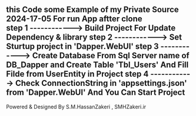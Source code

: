 this Code some Example of my Private Source 2024-17-05
For run App aftter clone  
step 1 ------------> Build Project For Update Dependency & library
step 2 ------------> Set Sturtup project in 'Dapper.WebUI'
step 3 ------------> Create Database From Sql Server  name of DB_Dapper and Create Table 'Tbl_Users' And Fill Filde from UserEntity in Project 
step 4 ------------> Check ConnectionString in 'appsettings.json' from 'Dapper.WebUI' 
And You Can Start Project 
------------------------------------------------
Powered & Designed By S.M.HassanZakeri , SMHZakeri.ir
